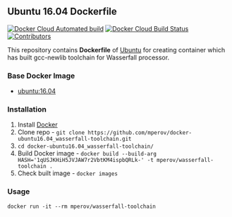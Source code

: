 ## Ubuntu 16.04 Dockerfile

[![Docker Cloud Automated build](https://img.shields.io/docker/cloud/automated/mperov/wasserfall-toolchain)](https://hub.docker.com/r/mperov/wasserfall-toolchain)
[![Docker Cloud Build Status](https://img.shields.io/docker/cloud/build/mperov/wasserfall-toolchain)](https://hub.docker.com/r/mperov/wasserfall-toolchain/builds)
[![Contributors](https://img.shields.io/github/contributors/mperov/docker-ubuntu16.04_wasserfall-toolchain?label=Contributors)](https://github.com/mperov/docker-ubuntu16.04_wasserfall-toolchain/graphs/contributors)

This repository contains **Dockerfile** of [Ubuntu](http://www.ubuntu.com/) for creating container which has built gcc-newlib toolchain for Wasserfall processor.

### Base Docker Image

* [ubuntu:16.04](https://hub.docker.com/_/ubuntu)

### Installation

1. Install [Docker](https://www.docker.com/)
2. Clone repo - `git clone https://github.com/mperov/docker-ubuntu16.04_wasserfall-toolchain.git`
3. `cd docker-ubuntu16.04_wasserfall-toolchain/`
4. Build Docker image - `docker build --build-arg HASH='1qUSJKHiH5JVJAW7r2VbtKM4ispbQRLk-' -t mperov/wasserfall-toolchain .`
5. Check built image - `docker images`

### Usage

    docker run -it --rm mperov/wasserfall-toolchain
